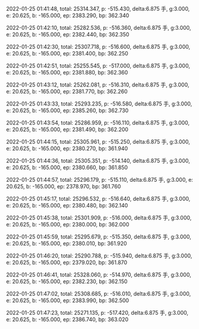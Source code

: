 2022-01-25 01:41:48, total: 25314.347, p: -515.430, delta:6.875 手, g:3.000, e: 20.625, b: -165.000, ep: 2383.290, bp: 362.340

2022-01-25 01:42:10, total: 25282.536, p: -516.360, delta:6.875 手, g:3.000, e: 20.625, b: -165.000, ep: 2382.440, bp: 362.350

2022-01-25 01:42:30, total: 25307.718, p: -516.600, delta:6.875 手, g:3.000, e: 20.625, b: -165.000, ep: 2381.400, bp: 362.250

2022-01-25 01:42:51, total: 25255.545, p: -517.000, delta:6.875 手, g:3.000, e: 20.625, b: -165.000, ep: 2381.880, bp: 362.360

2022-01-25 01:43:12, total: 25262.081, p: -516.310, delta:6.875 手, g:3.000, e: 20.625, b: -165.000, ep: 2381.770, bp: 362.260

2022-01-25 01:43:33, total: 25293.235, p: -516.580, delta:6.875 手, g:3.000, e: 20.625, b: -165.000, ep: 2385.260, bp: 362.730

2022-01-25 01:43:54, total: 25286.959, p: -516.110, delta:6.875 手, g:3.000, e: 20.625, b: -165.000, ep: 2381.490, bp: 362.200

2022-01-25 01:44:15, total: 25305.961, p: -515.250, delta:6.875 手, g:3.000, e: 20.625, b: -165.000, ep: 2380.270, bp: 361.940

2022-01-25 01:44:36, total: 25305.351, p: -514.140, delta:6.875 手, g:3.000, e: 20.625, b: -165.000, ep: 2380.660, bp: 361.850

2022-01-25 01:44:57, total: 25296.179, p: -515.110, delta:6.875 手, g:3.000, e: 20.625, b: -165.000, ep: 2378.970, bp: 361.760

2022-01-25 01:45:17, total: 25296.532, p: -516.640, delta:6.875 手, g:3.000, e: 20.625, b: -165.000, ep: 2380.480, bp: 362.140

2022-01-25 01:45:38, total: 25301.909, p: -516.000, delta:6.875 手, g:3.000, e: 20.625, b: -165.000, ep: 2380.000, bp: 362.000

2022-01-25 01:45:59, total: 25295.679, p: -515.350, delta:6.875 手, g:3.000, e: 20.625, b: -165.000, ep: 2380.010, bp: 361.920

2022-01-25 01:46:20, total: 25290.788, p: -515.940, delta:6.875 手, g:3.000, e: 20.625, b: -165.000, ep: 2379.020, bp: 361.870

2022-01-25 01:46:41, total: 25328.060, p: -514.970, delta:6.875 手, g:3.000, e: 20.625, b: -165.000, ep: 2382.230, bp: 362.150

2022-01-25 01:47:02, total: 25308.685, p: -516.010, delta:6.875 手, g:3.000, e: 20.625, b: -165.000, ep: 2383.990, bp: 362.500

2022-01-25 01:47:23, total: 25271.135, p: -517.420, delta:6.875 手, g:3.000, e: 20.625, b: -165.000, ep: 2386.740, bp: 363.020